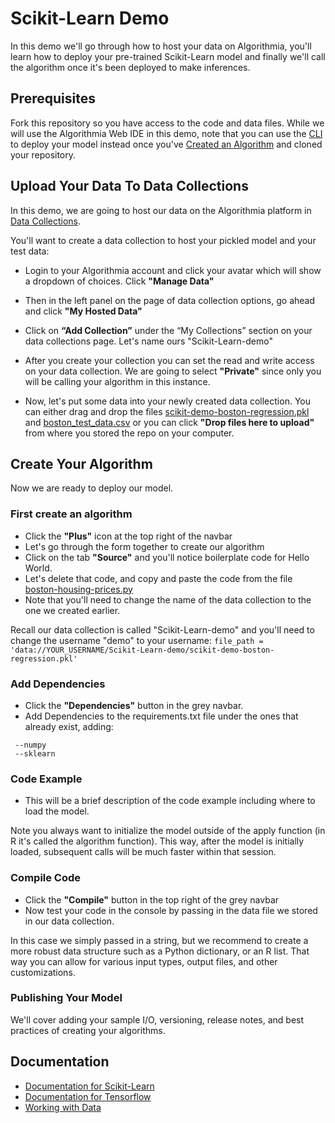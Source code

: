 # Scikit-Learn Demo

In this demo we'll go through how to host your data on Algorithmia, you'll learn how to deploy your pre-trained Scikit-Learn model and finally we'll call the algorithm once it's been deployed to make inferences.

## Prerequisites 

Fork this repository so you have access to the code and data files. While we will use the Algorithmia Web IDE in this demo, note that you can use the [CLI](https://algorithmia.com/developers/clients/cli/) to deploy your model instead once you've [Created an Algorithm](https://algorithmia.com/developers/algorithm-development/languages/python/#create-an-algorithm) and cloned your repository.

## Upload Your Data To Data Collections

In this demo, we are going to host our data on the Algorithmia platform in [Data Collections](https://algorithmia.com/developers/data/hosted/). 

You'll want to create a data collection to host your pickled model and your test data: 

- Login to your Algorithmia account and click your avatar which will show a dropdown of choices. Click **"Manage Data"**

- Then in the left panel on the page of data collection options, go ahead and click **"My Hosted Data"**

- Click on **“Add Collection”** under the “My Collections” section on your data collections page. Let's name ours "Scikit-Learn-demo"

- After you create your collection you can set the read and write access on your data collection. We are going to select **"Private"** since only you will be calling your algorithm in this instance. 

- Now, let's put some data into your newly created data collection. You can either drag and drop the files [scikit-demo-boston-regression.pkl](sample-apps/algo-dev-demo/scikit-learn-demo/data/scikit-demo-boston-regression.pkl) and [boston_test_data.csv](sample-apps/algo-dev-demo/scikit-learn-demo/data/boston_test_data.csv) or you can click **"Drop files here to upload"** from where you stored the repo on your computer.

## Create Your Algorithm

Now we are ready to deploy our model.

### First create an algorithm
- Click the **"Plus"** icon at the top right of the navbar
- Let's go through the form together to create our algorithm
- Click on the tab **"Source"** and you'll notice boilerplate code for Hello World.
- Let's delete that code, and copy and paste the code from the file [boston-housing-prices.py](sample-apps/algo-dev-demo/scikit-learn-demo/demo/boston-housing-prices.py)
- Note that you'll need to change the name of the data collection to the one we created earlier. 

Recall our data collection is called "Scikit-Learn-demo" and you'll need to change the username "demo" to your username:
`file_path = 'data://YOUR_USERNAME/Scikit-Learn-demo/scikit-demo-boston-regression.pkl'`

### Add Dependencies
- Click the **"Dependencies"** button in the grey navbar.
- Add Dependencies to the requirements.txt file under the ones that already exist, adding:
```
 --numpy
 --sklearn
```
 
### Code Example
- This will be a brief description of the code example including where to load the model. 

Note you always want to initialize the model outside of the apply function (in R it's called the algorithm function). This way, after the model is initially loaded, subsequent calls will be much faster within that session.

### Compile Code
- Click the **"Compile"** button in the top right of the grey navbar
- Now test your code in the console by passing in the data file we stored in our data collection.

In this case we simply passed in a string, but we recommend to create a more robust data structure such as a Python dictionary, or an R list. That way you can allow for various input types, output files, and other customizations.

### Publishing Your Model
We'll cover adding your sample I/O, versioning, release notes, and best practices of creating your algorithms.

## Documentation

- [Documentation for Scikit-Learn](https://algorithmia.com/developers/algorithm-development/model-guides/scikit/)
- [Documentation for Tensorflow](https://algorithmia.com/developers/algorithm-development/model-guides/tensorflow/)
- [Working with Data](https://algorithmia.com/developers/data/)

